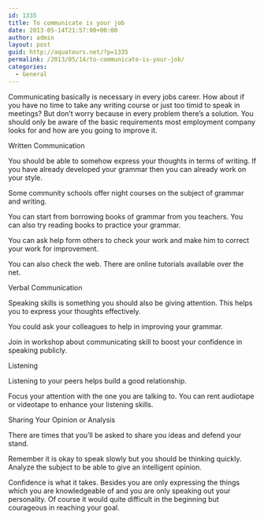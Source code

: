 ```yaml
---
id: 1335
title: To communicate is your job
date: 2013-05-14T21:57:00+00:00
author: admin
layout: post
guid: http://aquatours.net/?p=1335
permalink: /2013/05/14/to-communicate-is-your-job/
categories:
  - General
---
```

Communicating basically is necessary in every jobs career. How about if you have no time to take any writing course or just too timid to speak in meetings? But don&#8217;t worry because in every problem there&#8217;s a solution. You should only be aware of the basic requirements most employment company looks for and how are you going to improve it.

Written Communication

You should be able to somehow express your thoughts in terms of writing. If you have already developed your grammar then you can already work on your style.

Some community schools offer night courses on the subject of grammar and writing.

You can start from borrowing books of grammar from you teachers. You can also try reading books to practice your grammar.

You can ask help form others to check your work and make him to correct your work for improvement.

You can also check the web. There are online tutorials available over the net.

Verbal Communication

Speaking skills is something you should also be giving attention. This helps you to express your thoughts effectively.

You could ask your colleagues to help in improving your grammar.

Join in workshop about communicating skill to boost your confidence in speaking publicly.
  
Listening

Listening to your peers helps build a good relationship.

Focus your attention with the one you are talking to. You can rent audiotape or videotape to enhance your listening skills.

Sharing Your Opinion or Analysis

There are times that you&#8217;ll be asked to share you ideas and defend your stand.

Remember it is okay to speak slowly but you should be thinking quickly. Analyze the subject to be able to give an intelligent opinion.

Confidence is what it takes. Besides you are only expressing the things which you are knowledgeable of and you are only speaking out your personality. Of course it would quite difficult in the beginning but courageous in reaching your goal.